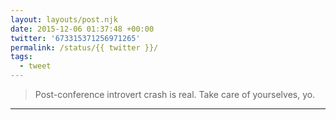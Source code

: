 ```yaml
---
layout: layouts/post.njk
date: 2015-12-06 01:37:48 +00:00
twitter: '673315371256971265'
permalink: /status/{{ twitter }}/
tags: 
  - tweet
---
```


> Post-conference introvert crash is real. Take care of yourselves, yo.

---
